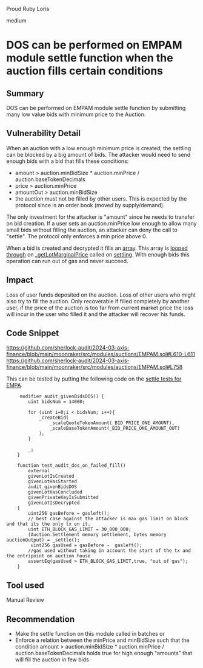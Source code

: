 Proud Ruby Loris

medium

# DOS can be performed on EMPAM module settle function when the auction fills certain conditions

## Summary
DOS can be performed on EMPAM module settle function by submitting many low value bids with minimum price to the Auction. 

## Vulnerability Detail
When an auction with a low enough minimum price is created, the settling can be blocked by a big amount of bids. The attacker would need to send enough bids with a bid that fills these conditions: 

- amount > auction.minBidSize * auction.minPrice / auction.baseTokenDecimals
- price > auction.minPrice
- amountOut > auction.minBidSize
- the auction must not be filled by other users. This is expected by the protocol since is an order book (moved by supply/demand).

The only investment for the attacker is "amount" since he needs to transfer on bid creation. If a user sets an auction.minPrice low enough to allow many small bids without filling the auction, an attacker can deny the call to "settle". The protocol only enforces a min price above 0.

When a bid is created and decrypted it fills an [array](https://github.com/sherlock-audit/2024-03-axis-finance/blob/main/moonraker/src/modules/auctions/EMPAM.sol#L506). This array is [looped through](https://github.com/sherlock-audit/2024-03-axis-finance/blob/main/moonraker/src/modules/auctions/EMPAM.sol#L610-L611) on [_getLotMarginalPrice](https://github.com/sherlock-audit/2024-03-axis-finance/blob/main/moonraker/src/modules/auctions/EMPAM.sol#L595)  called on [settling](https://github.com/sherlock-audit/2024-03-axis-finance/blob/main/moonraker/src/modules/auctions/EMPAM.sol#L758). With enough bids this operation can run out of gas and never succeed.

## Impact
Loss of user funds deposited on the auction. Loss of other users who might also try to fill the auction. Only recoverable if filled completely by another user, if the price of the auction is too far from current market price the loss will incur in the user who filled it and the attacker will recover his funds.

## Code Snippet

https://github.com/sherlock-audit/2024-03-axis-finance/blob/main/moonraker/src/modules/auctions/EMPAM.sol#L610-L611
https://github.com/sherlock-audit/2024-03-axis-finance/blob/main/moonraker/src/modules/auctions/EMPAM.sol#L758

This can be tested by putting the following code on the [settle tests for EMPA](https://github.com/sherlock-audit/2024-03-axis-finance/blob/main/moonraker/test/modules/auctions/EMPA/settle.t.sol).

```solidity
     modifier audit_givenBidsDOS() {
        uint bidsNum = 14000;

        for (uint i=0;i < bidsNum; i++){
            _createBid(
                _scaleQuoteTokenAmount(_BID_PRICE_ONE_AMOUNT),
                _scaleBaseTokenAmount(_BID_PRICE_ONE_AMOUNT_OUT)
            );
        }

        _;
    }

    function test_audit_dos_on_failed_fill()
        external
        givenLotIsCreated
        givenLotHasStarted
        audit_givenBidsDOS
        givenLotHasConcluded
        givenPrivateKeyIsSubmitted
        givenLotIsDecrypted
    {
        uint256 gasBefore = gasleft();
        // best case against the attacker is max gas limit on block and that its the only tx on it.
        uint ETH_BLOCK_GAS_LIMIT = 30_000_000; 
        (Auction.Settlement memory settlement, bytes memory auctionOutput) = _settle();
         uint256 gasUsed = gasBefore -  gasleft();
        //gas used without taking in account the start of the tx and the entripoint on auction house
        assertEq(gasUsed > ETH_BLOCK_GAS_LIMIT,true, "out of gas");
    }
```

## Tool used

Manual Review

## Recommendation

- Make the settle function on this module called in batches or
- Enforce a relation between the minPrice and minBidSize such that the condition
amount > auction.minBidSize * auction.minPrice / auction.baseTokenDecimals
holds true for high enough "amounts" that will fill the auction in few bids